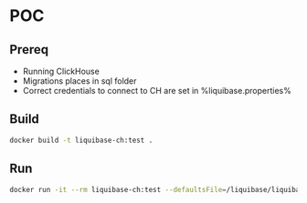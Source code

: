 # POC

## Prereq

- Running ClickHouse
- Migrations places in sql folder
- Correct credentials to connect to CH are set in %liquibase.properties%

## Build

```bash
docker build -t liquibase-ch:test .
```

## Run

```bash
docker run -it --rm liquibase-ch:test --defaultsFile=/liquibase/liquibase.properties --headless=true --logLevel=debug update
```
